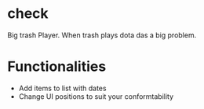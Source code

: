 # check
Big trash Player. When trash plays dota das a big problem.

# Functionalities
- Add items to list with dates
- Change UI positions to suit your conformtability